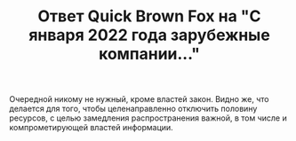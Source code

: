 ﻿---
title: "Ответ Quick Brown Fox на \"С января 2022 года зарубежные компании...\""
se.owner.user_id: 274052
se.owner.display_name: "Quick Brown Fox"
se.owner.link: "https://ru.meta.stackoverflow.com/users/274052/quick-brown-fox"
se.answer_id: 11604
se.question_id: 11601
se.post_type: answer
se.is_accepted: False
---
<p>Очередной никому не нужный, кроме властей закон. Видно же, что делается для того, чтобы целенаправленно отключить половину ресурсов, с целью замедления распространения важной, в том числе и компрометирующей властей информации.</p>
